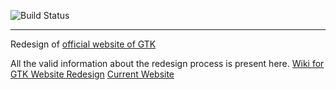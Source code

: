 ![Build Status](https://gitlab.com/pages/plain-html/badges/master/build.svg)

---

Redesign of [official website of GTK](https://gtk.org)

All the valid  information about the redesign process is present here.
[Wiki for GTK Website Redesign](https://wiki.gnome.org/Projects/GTK/WebsiteRedesign)
[Current Website](https://ravgeetdhillon.pages.gitlab.gnome.org/gtk-web)